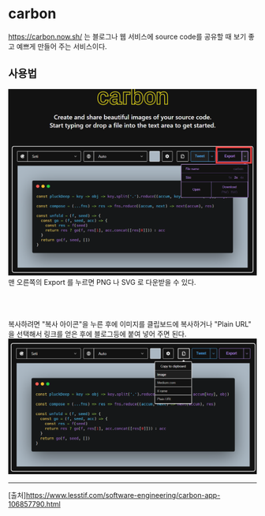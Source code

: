 # carbon
https://carbon.now.sh/ 는 블로그나 웹 서비스에 source code를 공유할 때 보기 좋고 예쁘게 만들어 주는 서비스이다.

## 사용법
![사용법](/other/carbon/img/a.png)
맨 오른쪽의 Export  를 누르면 PNG 나 SVG 로 다운받을 수 있다.<br><br><br><br>    

복사하려면 "복사 아이콘"을 누른 후에 이미지를 클립보드에 복사하거나 "Plain URL" 을 선택해서 링크를 얻은 후에 블로그등에 붙여 넣어 주면 된다.
![복사](/other/carbon/img/a1.png)

---
[출처]https://www.lesstif.com/software-engineering/carbon-app-106857790.html